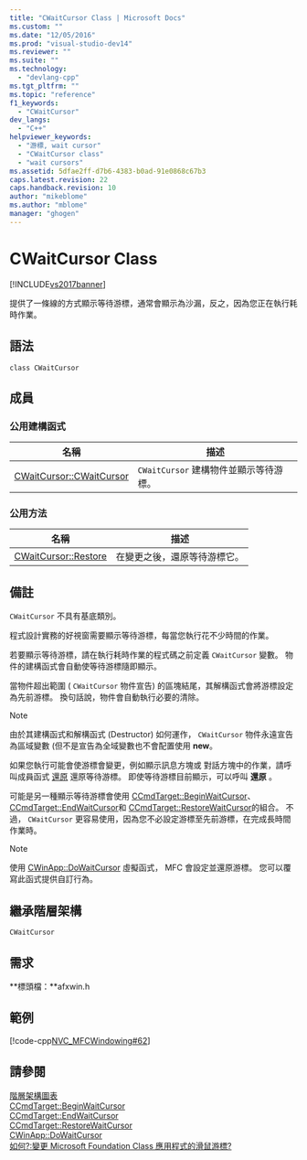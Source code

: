 ```yaml
---
title: "CWaitCursor Class | Microsoft Docs"
ms.custom: ""
ms.date: "12/05/2016"
ms.prod: "visual-studio-dev14"
ms.reviewer: ""
ms.suite: ""
ms.technology: 
  - "devlang-cpp"
ms.tgt_pltfrm: ""
ms.topic: "reference"
f1_keywords: 
  - "CWaitCursor"
dev_langs: 
  - "C++"
helpviewer_keywords: 
  - "游標, wait cursor"
  - "CWaitCursor class"
  - "wait cursors"
ms.assetid: 5dfae2ff-d7b6-4383-b0ad-91e0868c67b3
caps.latest.revision: 22
caps.handback.revision: 10
author: "mikeblome"
ms.author: "mblome"
manager: "ghogen"
---
```

# CWaitCursor Class
[!INCLUDE[vs2017banner](../../assembler/inline/includes/vs2017banner.md)]

提供了一條線的方式顯示等待游標，通常會顯示為沙漏，反之，因為您正在執行耗時作業。  
  
## 語法  
  
```  
class CWaitCursor  
```  
  
## 成員  
  
### 公用建構函式  
  
|名稱|描述|  
|--------|--------|  
|[CWaitCursor::CWaitCursor](../Topic/CWaitCursor::CWaitCursor.md)|`CWaitCursor` 建構物件並顯示等待游標。|  
  
### 公用方法  
  
|名稱|描述|  
|--------|--------|  
|[CWaitCursor::Restore](../Topic/CWaitCursor::Restore.md)|在變更之後，還原等待游標它。|  
  
## 備註  
 `CWaitCursor` 不具有基底類別。  
  
 程式設計實務的好視窗需要顯示等待游標，每當您執行花不少時間的作業。  
  
 若要顯示等待游標，請在執行耗時作業的程式碼之前定義 `CWaitCursor` 變數。  物件的建構函式會自動使等待游標隨即顯示。  
  
 當物件超出範圍 \( `CWaitCursor` 物件宣告\) 的區塊結尾，其解構函式會將游標設定為先前游標。  換句話說，物件會自動執行必要的清除。  
  
> [!NOTE]
>  由於其建構函式和解構函式 \(Destructor\) 如何運作， `CWaitCursor` 物件永遠宣告為區域變數 \(但不是宣告為全域變數也不會配置使用 **new**。  
  
 如果您執行可能會使游標會變更，例如顯示訊息方塊或  對話方塊中的作業，請呼叫成員函式 [還原](../Topic/CWaitCursor::Restore.md) 還原等待游標。  即使等待游標目前顯示，可以呼叫 **還原** 。  
  
 可能是另一種顯示等待游標會使用 [CCmdTarget::BeginWaitCursor](../Topic/CCmdTarget::BeginWaitCursor.md)、 [CCmdTarget::EndWaitCursor](../Topic/CCmdTarget::EndWaitCursor.md)和 [CCmdTarget::RestoreWaitCursor](../Topic/CCmdTarget::RestoreWaitCursor.md)的組合。  不過， `CWaitCursor` 更容易使用，因為您不必設定游標至先前游標，在完成長時間作業時。  
  
> [!NOTE]
>  使用 [CWinApp::DoWaitCursor](../Topic/CWinApp::DoWaitCursor.md) 虛擬函式， MFC 會設定並還原游標。  您可以覆寫此函式提供自訂行為。  
  
## 繼承階層架構  
 `CWaitCursor`  
  
## 需求  
 **標頭檔：**afxwin.h  
  
## 範例  
 [!code-cpp[NVC_MFCWindowing#62](../../mfc/reference/codesnippet/CPP/cwaitcursor-class_1.cpp)]  
  
## 請參閱  
 [階層架構圖表](../../mfc/hierarchy-chart.md)   
 [CCmdTarget::BeginWaitCursor](../Topic/CCmdTarget::BeginWaitCursor.md)   
 [CCmdTarget::EndWaitCursor](../Topic/CCmdTarget::EndWaitCursor.md)   
 [CCmdTarget::RestoreWaitCursor](../Topic/CCmdTarget::RestoreWaitCursor.md)   
 [CWinApp::DoWaitCursor](../Topic/CWinApp::DoWaitCursor.md)   
 [如何?:變更 Microsoft Foundation Class 應用程式的滑鼠游標?](http://go.microsoft.com/fwlink/?LinkID=128044)